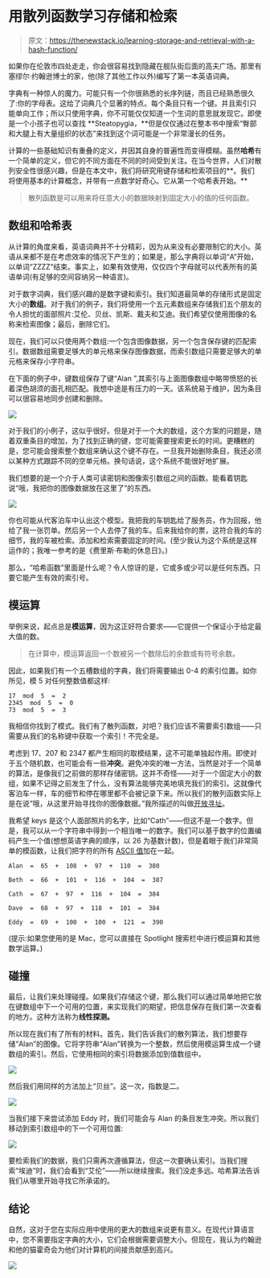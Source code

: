 # 用散列函数学习存储和检索

> 原文：<https://thenewstack.io/learning-storage-and-retrieval-with-a-hash-function/>

如果你在伦敦市四处走走，你会很容易找到隐藏在舰队街后面的高夫广场。那里有塞缪尔·约翰逊博士的家，他(除了其他工作以外)编写了第一本英语词典。

字典有一种惊人的魔力。可能只有一个你很熟悉的长序列链，而且已经熟悉很久了:你的字母表。这给了词典几个显著的特点。每个条目只有一个键。并且索引只能单向工作；所以只使用字典，你不可能仅仅知道一个生词的意思就发现它。即使是一个小孩子也可以查找 **Steatopygia，**但是仅仅通过在整本书中搜索“臀部和大腿上有大量组织的状态”来找到这个词可能是一个非常漫长的任务。

计算的一些基础知识有重叠的定义，并因其自身的普遍性而变得模糊。虽然**哈希**有一个简单的定义，但它的不同方面在不同的时间受到关注。在当今世界，人们对散列安全性很感兴趣，但是在本文中，我们将研究用键存储和检索项目的**。我们将使用基本的计算概念，并带有一点数学好奇心。它从第一个哈希表开始。**

> 散列函数是可以用来将任意大小的数据映射到固定大小的值的任何函数。

## 数组和哈希表

从计算的角度来看，英语词典并不十分精彩，因为从来没有必要限制它的大小。英语从来都不是在考虑效率的情况下产生的；如果是，那么字典将以单词“A”开始，以单词“ZZZZ”结束。事实上，如果有效使用，仅仅四个字母就可以代表所有的英语单词(有足够的空间容纳另一种语言)。

对于数字词典，我们感兴趣的是数字键和索引。我们知道最简单的存储形式是固定大小的**数组**。对于我们的例子，我们将使用一个五元素数组来存储我们五个朋友的令人担忧的面部照片:艾伦、贝丝、凯斯、戴夫和艾迪。我们希望仅使用图像的名称来检索图像；最后，删除它们。

现在，我们可以只使用两个数组:一个包含图像数据，另一个包含保存键的匹配索引。数据数组需要足够大的单元格来保存图像数据，而索引数组只需要足够大的单元格来保存小字符串。

在下面的例子中，键数组保存了键“Alan ”,其索引与上面图像数组中略带愤怒的长着深色胡须的面孔相匹配。我想中途是有压力的一天。该系统易于维护，因为条目可以很容易地同步创建和删除。

![](img/6700910d85f07443855faded1f2d1c57.png)

对于我们的小例子，这似乎很好。但是对于一个大的数组，这个方案的问题是，随着双重条目的增加，为了找到正确的键，您可能需要搜索更长的时间。更糟糕的是，您可能会搜索整个数组来确认这个键不存在。一旦我开始删除条目，我还必须以某种方式跟踪不同的空单元格。换句话说，这个系统不能很好地扩展。

我们想要的是一个介于人类可读密钥和图像索引数组之间的函数。能看着钥匙说“哦，我把你的图像数据放在这里了”的东西。

![](img/b01b0f6131440d631bdfedd2c4caad08.png)

你也可能从代客泊车中认出这个模型。我把我的车钥匙给了服务员，作为回报，他给了我一张罚单。然后另一个人去停了我的车。后来我给你的票，这符合我的车的细节，我的车被检索。添加和检索需要固定的时间。(至少我认为这个系统是这样运作的；我唯一参考的是《费里斯·布勒的休息日》。)

那么，“哈希函数”里面是什么呢？令人惊讶的是，它或多或少可以是任何东西。只要它能产生有效的索引号。

## 模运算

举例来说，起点总是**模运算**，因为这正好符合要求——它提供一个保证小于给定最大值的数。

> 在计算中，模运算返回一个数被另一个数除后的余数或有符号余数。

因此，如果我们有一个五槽数组的字典，我们将需要输出 0-4 的索引位置。如你所见，模 5 对任何整数值都这样:

```
17  mod  5  =  2
2345  mod  5  =  0
73  mod  5  =  3

```

我相信你找到了模式。我们有了散列函数，对吧？我们应该不需要索引数组——只需要从我们的名称键中获取一个索引！不完全是。

考虑到 17、207 和 2347 都产生相同的取模结果，这不可能单独起作用。即使对于五个随机数，也可能会有一些**冲突**。避免冲突的唯一方法，当然是对于一个简单的算法，是像我们之前做的那样存储密钥。这并不奇怪——对于一个固定大小的数组，如果不记得之前发生了什么，没有算法能够完美地填充我们的索引。这就像代客泊车一样，车的细节和停在哪里都不会被记录下来。所以我们的散列函数实际上是在说“哦，从这里开始寻找你的图像数据。”我所描述的叫做[开放寻址](https://www.geeksforgeeks.org/open-addressing-collision-handling-technique-in-hashing/)。

我希望 keys 是这个人面部照片的名字，比如“Cath”——但这不是一个数字。但是，我可以从一个字符串中得到一个相当唯一的数字。我们可以基于数字的位置编码产生一个值(想想英语字典的顺序，以 26 为基数计数)，但是着眼于我们非常简单的模函数，让我们把字符的所有 [ASCII 值](https://www.w3schools.com/charsets/ref_html_ascii.asp)加在一起。

```
Alan  =  65  +  108  +  97  +  110  =  380

Beth  =  66  +  101  +  116  +  104  =  387

Cath  =  67  +  97  +  116  +  104  =  384

Dave  =  68  +  97  +  118  +  101  =  384

Eddy  =  69  +  100  +  100  +  121  =  390

```

(提示:如果您使用的是 Mac，您可以直接在 Spotlight 搜索栏中进行模运算和其他数学运算。)

## 碰撞

最后，让我们来处理碰撞。如果我们存储这个键，那么我们可以通过简单地把它放在键数组中下一个可用的位置，来实现我们的期望，把信息保存在我们第一次查看的地方。这种方法称为**线性探测。**

所以现在我们有了所有的材料。首先，我们告诉我们的散列算法，我们想要存储“Alan”的图像。它将字符串“Alan”转换为一个整数，然后使用模运算生成一个键数组的索引。然后，它使用相同的索引将数据添加到值数组中。

![](img/f245f6900f5816ad48cdd19b1d3f6a32.png)

然后我们用同样的方法加上“贝丝”。这一次，指数是二。

![](img/a9a408ecf23d7ae7135b0904c4df2079.png)

当我们接下来尝试添加 Eddy 时，我们可能会与 Alan 的条目发生冲突。所以我们移动到索引数组中的下一个可用位置:

![](img/8ee7ec0c1312ff9534a3a83780d4c97d.png)

要检索我们的数据，我们只需再次遵循算法，但这一次要确认索引。当我们搜索“埃迪”时，我们会看到“艾伦”——所以继续搜索。我们没走多远。哈希算法告诉我们从哪里开始寻找它所承诺的。

## 结论

自然，这对于您在实际应用中使用的更大的数组来说更有意义。在现代计算语言中，您不需要指定字典的大小，它们会根据需要调整大小。但现在，我认为约翰逊和他的猫霍奇会为他们对计算机的间接贡献感到高兴。

![](img/8a1545066f1480607f9146b0a55a4034.png)

<svg xmlns:xlink="http://www.w3.org/1999/xlink" viewBox="0 0 68 31" version="1.1"><title>Group</title> <desc>Created with Sketch.</desc></svg>